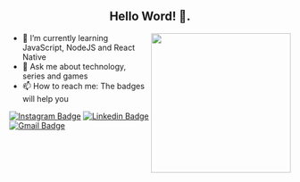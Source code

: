 ## <div align="center">Hello Word! 👋.</div>
<img align="right" src="https://image.freepik.com/vetores-gratis/ilustracao-do-conceito-do-criador-de-site_114360-3315.jpg" width="250"/>

- 🌱 I’m currently learning JavaScript, NodeJS and React Native
- 💬 Ask me about technology, series and games
- 📫 How to reach me: The badges will help you 

[![Instagram Badge](https://img.shields.io/badge/-__jhonbergmann-inactive?style=plastic&logo=Instagram&logoColor=white&link=https://www.instagram.com/_jhonbergmann/)](https://www.instagram.com/_jhonbergmann/)
[![Linkedin Badge](https://img.shields.io/badge/-jhonatan--bergmann-inactive?style=plastic&logo=Linkedin&logoColor=white&link=https://www.linkedin.com/in/jhonatan-bergmann/)](https://www.linkedin.com/in/jhonatan-bergmann/)
[![Gmail Badge](https://img.shields.io/badge/-jhonatan.bergmann%40gmail.com-inactive?style=plastic&logo=Gmail&logoColor=white&link=jhonatan.bergmann@gmail.com)](mailto:jhonatan.bergmann@gmail.com)

<!--
**JhonatanBergmann/JhonatanBergmann** is a ✨ _special_ ✨ repository because its `README.md` (this file) appears on your GitHub profile.

Here are some ideas to get you started:
- 🔭 I’m currently working on ...
- 👯 I’m looking to collaborate on ...
- 🤔 I’m looking for help with ...
- 😄 Pronouns: ...
- ⚡ Fun fact: ...
-->
